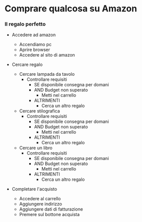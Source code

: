 # Comprare qualcosa su Amazon
### Il regalo perfetto

- Accedere ad amazon
    - Accendiamo pc
    - Aprire browser
    - Accedere al sito di amazon

- Cercare regalo
    - Cercare lampada da tavolo
        - Controllare requisiti
            - SE disponibile consegna per domani 
            - AND Budget non superato 
                - Metti nel carrello 
            - ALTRIMENTI
                - Cerca un altro regalo
    - Cercare stilografica
        - Controllare requisiti
            - SE disponibile consegna per domani 
            - AND Budget non superato 
                - Metti nel carrello 
            - ALTRIMENTI
                - Cerca un altro regalo
    - Cercare un libro
        - Controllare requisiti
            - SE disponibile consegna per domani 
            - AND Budget non superato 
                - Metti nel carrello 
            - ALTRIMENTI
                - Cerca un altro regalo

- Completare l'acquisto
    - Accedere al carrello
    - Aggiungere indirizzo
    - Aggiungere dati di fatturazione 
    - Premere sul bottone acquista